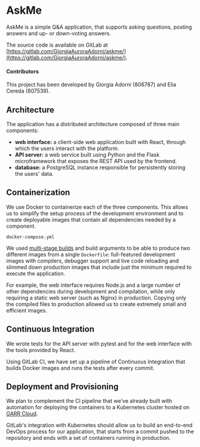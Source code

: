 # AskMe

AskMe is a simple Q&A application, that supports asking questions, posting 
answers and up- or down-voting answers.

The source code is available on GitLab at
[https://gitlab.com/GiorgiaAuroraAdorni/askme/](https://gitlab.com/GiorgiaAuroraAdorni/askme/).

#### Contributors
This project has been developed by Giorgia Adorni (806787) and Elia Cereda (807539).


## Architecture
The application has a distributed architecture composed of three main components:
* **web interface:** a client-side web application built with React, through which 
the users interact with the platform.
* **API server:** a web service built using Python and the Flask microframework 
that exposes the REST API used by the frontend.
* **database:** a PostgreSQL instance responsible for persistently storing 
the users' data.

## Containerization
We use Docker to containerize each of the three components. This allows us to 
simplify the setup process of the development environment and to create deployable 
images that contain all dependencies needed by a component. 

`docker-compose.yml`

We used [multi-stage builds](https://docs.docker.com/develop/develop-images/multistage-build)
and build arguments to be able to produce two different images from a single 
`Dockerfile`: full-featured development images with compilers, debugger support
and live code reloading and slimmed down production images that include just 
the minimum required to execute the application.

For example, the web interface requires Node.js and a large number of other
dependencies during development and compilation, while only requiring a static
web server (such as Nginx) in production. Copying only the compiled files to 
production allowed us to create extremely small and efficient images.


## Continuous Integration
We wrote tests for the API server with pytest and for the web interface with the
tools provided by React.

Using GitLab CI, we have set up a pipeline of Continuous Integration that
builds Docker images and runs the tests after every commit.

## Deployment and Provisioning
We plan to complement the CI pipeline that we've already built with automation 
for deploying the containers to a Kubernetes cluster hosted on 
[GARR Cloud](https://cloud.garr.it/containers/).

GitLab's integration with Kubernetes should allow us to build an end-to-end 
DevOps process for our application, that starts from a commit pushed to the 
repository and ends with a set of containers running in production.
